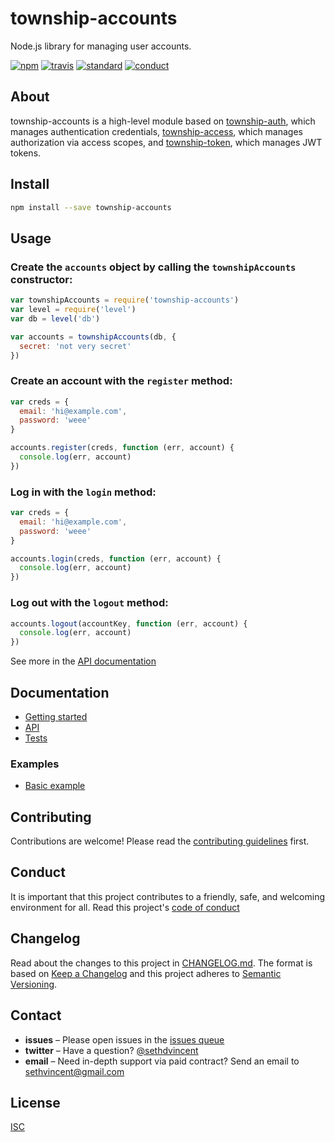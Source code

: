 # township-accounts

Node.js library for managing user accounts.

[![npm][npm-image]][npm-url]
[![travis][travis-image]][travis-url]
[![standard][standard-image]][standard-url]
[![conduct][conduct]][conduct-url]

[npm-image]: https://img.shields.io/npm/v/township-accounts.svg?style=flat-square
[npm-url]: https://www.npmjs.com/package/township-accounts
[travis-image]: https://img.shields.io/travis/township/township-accounts.svg?style=flat-square
[travis-url]: https://travis-ci.org/township/township-accounts
[standard-image]: https://img.shields.io/badge/code%20style-standard-brightgreen.svg?style=flat-square
[standard-url]: http://npm.im/standard
[conduct]: https://img.shields.io/badge/code%20of%20conduct-contributor%20covenant-green.svg?style=flat-square
[conduct-url]: CONDUCT.md

## About

township-accounts is a high-level module based on [township-auth](https://github.com/township/township-auth), which manages authentication credentials, [township-access](https://github.com/township/township-access), which manages authorization via access scopes, and [township-token](https://github.com/township/township-token), which manages JWT tokens.

## Install

```sh
npm install --save township-accounts
```

## Usage

### Create the `accounts` object by calling the `townshipAccounts` constructor:

```js
var townshipAccounts = require('township-accounts')
var level = require('level')
var db = level('db')

var accounts = townshipAccounts(db, {
  secret: 'not very secret'
})
```

### Create an account with the `register` method:

```js
var creds = {
  email: 'hi@example.com',
  password: 'weee'
}

accounts.register(creds, function (err, account) {
  console.log(err, account)
})
```

### Log in with the `login` method:

```js
var creds = {
  email: 'hi@example.com',
  password: 'weee'
}

accounts.login(creds, function (err, account) {
  console.log(err, account)
})
```

### Log out with the `logout` method:

```js
accounts.logout(accountKey, function (err, account) {
  console.log(err, account)
})
```

See more in the [API documentation](docs/api.md)

## Documentation
- [Getting started](docs/getting-started.md)
- [API](docs/api.md)
- [Tests](tests/)

### Examples
- [Basic example](examples/basic.js)

## Contributing

Contributions are welcome! Please read the [contributing guidelines](CONTRIBUTING.md) first.

## Conduct

It is important that this project contributes to a friendly, safe, and welcoming environment for all. Read this project's [code of conduct](CONDUCT.md)

## Changelog

Read about the changes to this project in [CHANGELOG.md](CHANGELOG.md). The format is based on [Keep a Changelog](http://keepachangelog.com/) and this project adheres to [Semantic Versioning](http://semver.org/).

## Contact

- **issues** – Please open issues in the [issues queue](https://github.com/township/township-accounts/issues)
- **twitter** – Have a question? [@sethdvincent](https://twitter.com/sethdvincent)
- **email** – Need in-depth support via paid contract? Send an email to sethvincent@gmail.com

## License

[ISC](LICENSE.md)
